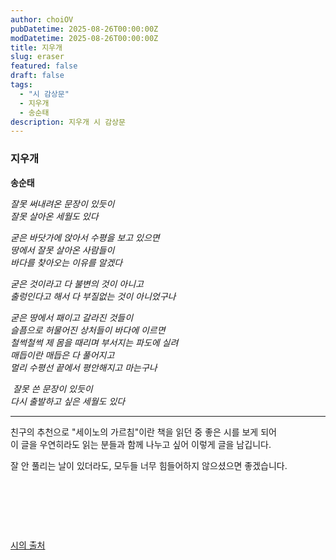 ```yaml
---
author: choiOV
pubDatetime: 2025-08-26T00:00:00Z
modDatetime: 2025-08-26T00:00:00Z
title: 지우개
slug: eraser
featured: false
draft: false
tags:
  - "시 감상문"
  - 지우개
  - 송순태
description: 지우개 시 감상문
---
```


### 지우개

**송순태**

_잘못 써내려온 문장이 있듯이_ <br>
_잘못 살아온 세월도 있다_ <br>

_굳은 바닷가에 앉아서 수평을 보고 있으면_ <br>
_땅에서 잘못 살아온 사람들이_ <br>
_바다를 찾아오는 이유를 알겠다_ <br>

_굳은 것이라고 다 불변의 것이 아니고_ <br>
_출렁인다고 해서 다 부질없는 것이 아니었구나_ <br>

_굳은 땅에서 패이고 갈라진 것들이_ <br>
_슬픔으로 허물어진 상처들이 바다에 이르면_ <br>
_철썩철썩 제 몸을 때리며 부서지는 파도에 실려_ <br>
_매듭이란 매듭은 다 풀어지고_ <br>
_멀리 수평선 끝에서 평안해지고 마는구나_ <br>

​
_잘못 쓴 문장이 있듯이_ <br>
_다시 출발하고 싶은 세월도 있다_

---

친구의 추천으로 "세이노의 가르침"이란 책을 읽던 중 좋은 시를 보게 되어 <br>
이 글을 우연히라도 읽는 분들과 함께 나누고 싶어 이렇게 글을 남깁니다.

잘 안 풀리는 날이 있더라도, 모두들 너무 힘들어하지 않으셨으면 좋겠습니다.

​

​

​

<a href="https://m.blog.naver.com/eternal0824/223280635399" target="_blank" >시의 출처</a>

